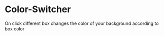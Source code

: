 # Color-Switcher
On click different box changes the color of your background according to box color
